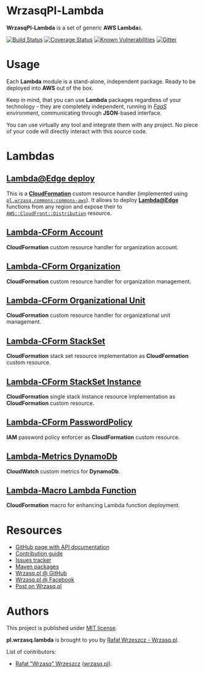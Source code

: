 <!---
# This file is part of the pl.wrzasq.lambda.
#
# @license http://mit-license.org/ The MIT license
# @copyright 2018 - 2019 © by Rafał Wrzeszcz - Wrzasq.pl.
-->

# WrzasqPl-Lambda

**WrzasqPl-Lambda** is a set of generic **AWS Lambda**s.

[![Build Status](https://travis-ci.com/rafalwrzeszcz-wrzasqpl/pl.wrzasq.lambda.svg)](https://travis-ci.com/rafalwrzeszcz-wrzasqpl/pl.wrzasq.lambda)
[![Coverage Status](https://coveralls.io/repos/github/rafalwrzeszcz-wrzasqpl/pl.wrzasq.lambda/badge.svg)](https://coveralls.io/github/rafalwrzeszcz-wrzasqpl/pl.wrzasq.lambda)
[![Known Vulnerabilities](https://snyk.io/test/github/rafalwrzeszcz-wrzasqpl/pl.wrzasq.lambda/badge.svg)](https://snyk.io/test/github/rafalwrzeszcz-wrzasqpl/pl.wrzasq.lambda)
[![Gitter](https://badges.gitter.im/Join%20Chat.svg)](https://gitter.im/rafalwrzeszcz-wrzasqpl/pl.wrzasq.lambda)

# Usage

Each **Lambda** module is a stand-alone, independent package. Ready to be deployed into **AWS** out of the box.

Keep in mind, that you can use **Lambda** packages regardless of your technology - they are completely independent,
running in [_FaaS_](https://en.wikipedia.org/wiki/Function_as_a_service) environment, communicating through
**JSON**-based interface.

You can use virtually any tool and integrate them with any project. No piece of your code will directly interact with
this source code.

# Lambdas

## [Lambda@Edge deploy](https://rafalwrzeszcz-wrzasqpl.github.io/pl.wrzasq.lambda/lambda-edgedeploy/)

This is a [**CloudFormation**](https://aws.amazon.com/cloudformation/) custom resource handler (implemented using
[`pl.wrzasq.commons:commons-aws`](https://rafalwrzeszcz-wrzasqpl.github.io/pl.wrzasq.commons/commons-aws/)). It allows
to deploy [**Lambda@Edge**](https://aws.amazon.com/lambda/edge/) functions from any region and expose their to
[`AWS::CloudFront::Distribution`](https://docs.aws.amazon.com/AWSCloudFormation/latest/UserGuide/aws-resource-cloudfront-distribution.html)
resource.

## [Lambda-CForm Account](https://rafalwrzeszcz-wrzasqpl.github.io/pl.wrzasq.lambda/lambda-cform-account/)

**CloudFormation** custom resource handler for organization account.

## [Lambda-CForm Organization](https://rafalwrzeszcz-wrzasqpl.github.io/pl.wrzasq.lambda/lambda-cform-organization/)

**CloudFormation** custom resource handler for organization management.

## [Lambda-CForm Organizational Unit](https://rafalwrzeszcz-wrzasqpl.github.io/pl.wrzasq.lambda/lambda-cform-organization-unit/)

**CloudFormation** custom resource handler for organizational unit management.

## [Lambda-CForm StackSet](https://rafalwrzeszcz-wrzasqpl.github.io/pl.wrzasq.lambda/lambda-cform-stackset/)

**CloudFormation** stack set resource implementation as **CloudFormation** custom resource.

## [Lambda-CForm StackSet Instance](https://rafalwrzeszcz-wrzasqpl.github.io/pl.wrzasq.lambda/lambda-cform-stackset-instance/)

**CloudFormation** single stack instance resource implementation as **CloudFormation** custom resource.

## [Lambda-CForm PasswordPolicy](https://rafalwrzeszcz-wrzasqpl.github.io/pl.wrzasq.lambda/lambda-cform-passwordpolicy/)

**IAM** password policy enforcer as **CloudFormation** custom resource.

## [Lambda-Metrics DynamoDb](https://rafalwrzeszcz-wrzasqpl.github.io/pl.wrzasq.lambda/lambda-metrics-dynamodb/)

**CloudWatch** custom metrics for **DynamoDb**.

## [Lambda-Macro Lambda Function](https://rafalwrzeszcz-wrzasqpl.github.io/pl.wrzasq.lambda/lambda-macro-lambda-function/)

**CloudFormation** macro for enhancing Lambda function deployment.

# Resources

-   [GitHub page with API documentation](https://rafalwrzeszcz-wrzasqpl.github.io/pl.wrzasq.lambda)
-   [Contribution guide](https://github.com/rafalwrzeszcz-wrzasqpl/pl.wrzasq.lambda/blob/master/CONTRIBUTING.md)
-   [Issues tracker](https://github.com/rafalwrzeszcz-wrzasqpl/pl.wrzasq.lambda/issues)
-   [Maven packages](https://search.maven.org/search?q=g:pl.wrzasq.lambda)
-   [Wrzasq.pl @ GitHub](https://github.com/rafalwrzeszcz-wrzasqpl)
-   [Wrzasq.pl @ Facebook](https://www.facebook.com/wrzasqpl)
-   [Post on Wrzasq.pl](http://wrzasq.pl/blog/deploying-lambda-edge-with-pl-chilldev-lambda.html)

# Authors

This project is published under [MIT license](https://github.com/rafalwrzeszcz-wrzasqpl/pl.wrzasq.lambda/tree/master/LICENSE).

**pl.wrzasq.lambda** is brought to you by [Rafał Wrzeszcz - Wrzasq.pl](https://wrzasq.pl).

List of contributors:

-   [Rafał "Wrzasq" Wrzeszcz](https://github.com/rafalwrzeszcz) ([wrzasq.pl](https://wrzasq.pl)).
